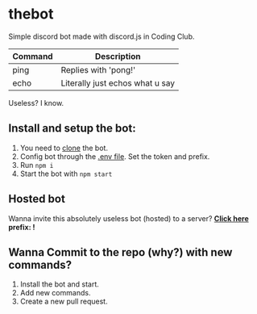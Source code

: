 # thebot

Simple discord bot made with discord.js in Coding Club.

|Command|Description|
|-------|-----------|
|ping|Replies with 'pong!'|
|echo|Literally just echos what u say|


Useless? I know.


## Install and setup the bot:

1. You need to [clone](https://github.com/cryptidv/thebot/archive/main.zip) the bot.
3. Config bot through the [.env file](https://github.com/cryptidv/thebot/blob/main/.env). Set the token and prefix.
2. Run `npm i`
3. Start the bot with `npm start`

## Hosted bot
Wanna invite this absolutely useless bot (hosted) to a server? [**Click here**](https://discord.com/oauth2/authorize?client_id=655447867997028363&permissions=0&scope=bot)<br>
**prefix: !**

## Wanna Commit to the repo (why?) with new commands?
1. Install the bot and start.
2. Add new commands.
3. Create a new pull request.
